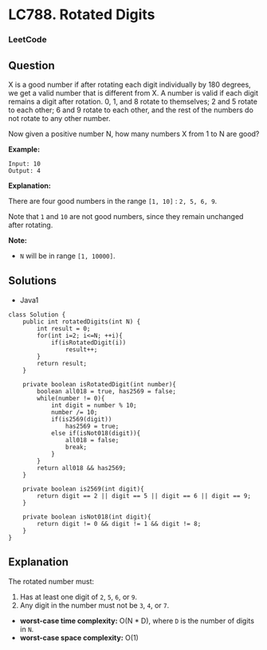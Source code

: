 # LC788. Rotated Digits

### LeetCode

## Question

X is a good number if after rotating each digit individually by 180 degrees, we get a valid number that is different from X. A number is valid if each digit remains a digit after rotation. 0, 1, and 8 rotate to themselves; 2 and 5 rotate to each other; 6 and 9 rotate to each other, and the rest of the numbers do not rotate to any other number.

Now given a positive number N, how many numbers X from 1 to N are good?

**Example:**
```
Input: 10
Output: 4
```

**Explanation:** 

There are four good numbers in the range `[1, 10]` : `2, 5, 6, 9`.

Note that `1` and `10` are not good numbers, since they remain unchanged after rotating.

**Note:**

* `N`  will be in range `[1, 10000]`.

## Solutions

* Java1
```
class Solution {
    public int rotatedDigits(int N) {
        int result = 0;
        for(int i=2; i<=N; ++i){
            if(isRotatedDigit(i))
                result++;
        }
        return result;
    }
    
    private boolean isRotatedDigit(int number){
        boolean all018 = true, has2569 = false;
        while(number != 0){
            int digit = number % 10;
            number /= 10;
            if(is2569(digit))
                has2569 = true;
            else if(isNot018(digit)){
                all018 = false;
                break;
            }
        }
        return all018 && has2569;
    }
    
    private boolean is2569(int digit){
        return digit == 2 || digit == 5 || digit == 6 || digit == 9;
    }
    
    private boolean isNot018(int digit){
        return digit != 0 && digit != 1 && digit != 8;
    }
}
```

## Explanation

The rotated number must:

1. Has at least one digit of `2`, `5`, `6`, or `9`.
2. Any digit in the number must not be `3`, `4`, or `7`.

* **worst-case time complexity:** O(N * D), where `D` is the number of digits in `N`.
* **worst-case space complexity:** O(1)